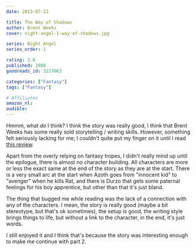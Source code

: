 ```yaml
---
date: 2013-07-22

title: The Way of Shadows
author: Brent Weeks
cover: night-angel-1-way-of-shadows.jpg

series: Night Angel
series_order: 1

rating: 3.0
published: 2008
goodreads_id: 3227063

categories: ["Fantasy"]
tags: ["Fantasy"]

# Affiliates
amazon_nl: 
audible: 
---
```


Hmmm, what _do_ I think? I think the story was really good, I think that Brent Weeks has some really sold storytelling / writing skills. However, something felt seriously lacking for me; I couldn't quite put my finger on it until I read [this review](http://www.goodreads.com/review/show/310693394).

<!--more-->

Apart from the overly relying on fantasy tropes, I didn't really mind up until the epilogue, there is almost no character building. All characters are more or less the exact same at the end of the story as they are at the start. There is a very small arc at the start when Azoth goes from "innocent kid" to "avenger" when he kills Rat, and there is Durzo that gets some paternal feelings for his boy apprentice, but other than that it's just bland.

The thing that bugged me while reading was the lack of a connection with any of the characters. I mean, the story is really good (maybe a bit stereotype, but that's ok sometimes), the setup is good, the writing style brings things to life, but without a link to the character, in the end, it's just words.

I still enjoyed it and I think that's because the story was interesting enough to make me continue with part 2.
